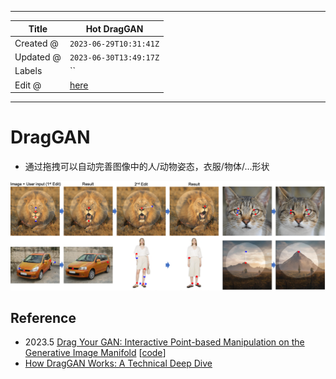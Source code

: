 -----

| Title     | Hot DragGAN                                           |
| --------- | ----------------------------------------------------- |
| Created @ | `2023-06-29T10:31:41Z`                                |
| Updated @ | `2023-06-30T13:49:17Z`                                |
| Labels    | \`\`                                                  |
| Edit @    | [here](https://github.com/junxnone/aiwiki/issues/429) |

-----

# DragGAN

  - 通过拖拽可以自动完善图像中的人/动物姿态，衣服/物体/...形状

![image](media/a477a32c3be4acc41156e713d3a122d60edb5a44.png)

## Reference

  - 2023.5 [Drag Your GAN: Interactive Point-based Manipulation on the
    Generative Image Manifold](https://arxiv.org/abs/2305.10973)
    \[[code](https://github.com/XingangPan/DragGAN)\]
  - [How DragGAN Works: A Technical Deep
    Dive](https://chenliu-1996.github.io/blogs/ExplainDragGAN/main.pdf)
